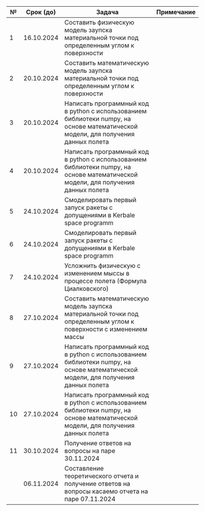 | № | Срок (до)  |Задача  | Примечание  |
|--|-------------|--------------|----------------|
|1  | 16.10.2024 |Cоставить физическую модель заупска материальной точки под определенным углом к поверхности|  |
|2  | 20.10.2024 |Cоставить математическую модель заупска материальной точки под определенным углом к поверхности|  |
|3  | 20.10.2024 |Написать программный код в python с использованием библиотеки numpy, на основе математической модели, для получения данных полета |  |
|4  | 20.10.2024 |Написать программный код в python с использованием библиотеки numpy, на основе математической модели, для получения данных полета |  |
|5  | 24.10.2024 |Смоделировать первый запуск ракеты с допущениями в Kerbale space programm |  |
|6  | 24.10.2024 |Смоделировать первый запуск ракеты с допущениями в Kerbale space programm |  |
|7  | 24.10.2024 |Усложнить физическую с изменением мыссы в процессе полета (Формула Циалковского)|  |
|8  | 27.10.2024 |Cоставить математическую модель заупска материальной точки под определенным углом к поверхности с изменением массы|  |
|9  | 27.10.2024 |Написать программный код в python с использованием библиотеки numpy, на основе математической модели, для получения данных полета|  |
|10  | 27.10.2024 |Написать программный код в python с использованием библиотеки numpy, на основе математической модели, для получения данных полета|  |
|11  | 30.10.2024 |Получение ответов на вопросы на паре 30.11.2024 |  |
|  | 06.11.2024 |Составление теоретического отчета и получение ответов на вопросы касаемо отчета на паре 07.11.2024|  |
